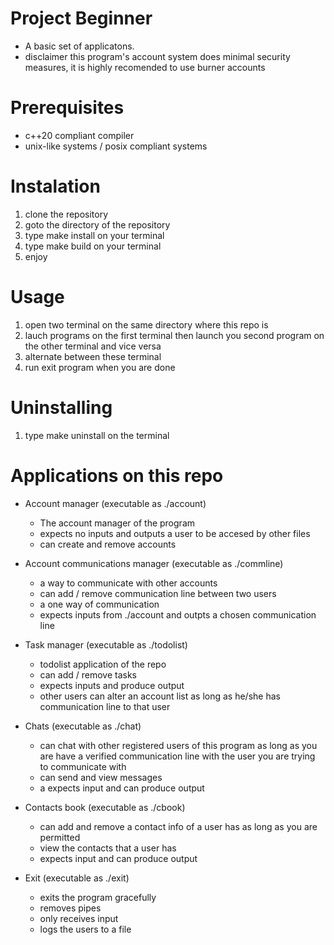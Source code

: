 # Project Beginner
* A basic set of applicatons.
* disclaimer this program's account system does
  minimal security measures, it is highly recomended
  to use burner accounts

# Prerequisites
* c++20 compliant compiler
* unix-like systems / posix compliant systems

# Instalation
1. clone the repository
2. goto the directory of the repository 
3. type make install on your terminal
4. type make build on your terminal
5. enjoy

# Usage
1. open two terminal on the same directory where this repo is
2. lauch programs on the first terminal then launch you second program on the other terminal and vice versa
3. alternate between these terminal
4. run exit program when you are done

# Uninstalling
1. type make uninstall on the terminal

# Applications on this repo
* Account manager (executable as ./account)
  - The account manager of the program
  - expects no inputs and outputs a user to be accesed by other files
  - can create and remove accounts

* Account communications manager (executable as ./commline)
  - a way to communicate with other accounts
  - can add / remove communication line between two users
  - a one way of communication
  - expects inputs from ./account and outpts a chosen communication line

* Task manager (executable as ./todolist)
  - todolist application of the repo
  - can add / remove tasks
  - expects inputs and produce output
  - other users can alter an account list as long as he/she has communication
    line to that user

* Chats (executable as ./chat)
  - can chat with other registered users of this program as long as you are
    have a verified communication line with the user you are trying to communicate with
  - can send and view messages
  - a expects input and can produce output

* Contacts book (executable as ./cbook)
  - can add and remove a contact info of a user has as long as you are permitted
  - view the contacts that a user has
  - expects input and can produce output
  
* Exit (executable as ./exit)
  - exits the program gracefully
  - removes pipes
  - only receives input
  - logs the users to a file
